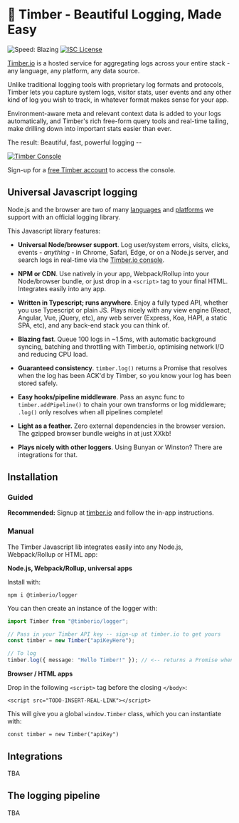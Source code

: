 # 🌲 Timber - Beautiful Logging, Made Easy

![Speed: Blazing](https://img.shields.io/badge/speed-blazing%20%F0%9F%94%A5-brightgreen.svg)
[![ISC License](https://img.shields.io/badge/license-ISC-ff69b4.svg)](LICENSE.md)

[Timber.io](https://timber.io) is a hosted service for aggregating logs across your entire stack - any language, any platform, any data source.

Unlike traditional logging tools with proprietary log formats and protocols, Timber lets you capture system logs, visitor stats, user events and any other kind of log you wish to track, in whatever format makes sense for your app.

Environment-aware meta and relevant context data is added to your logs automatically, and Timber's rich free-form query tools and real-time tailing, make drilling down into important stats easier than ever.

The result: Beautiful, fast, powerful logging --

[![Timber Console](http://files.timber.io/images/readme-interface7.gif)](https://timber.io/docs/app)

Sign-up for a [free Timber account](https://timber.io) to access the console.

## Universal Javascript logging

Node.js and the browser are two of many [languages](https://docs.timber.io/languages/) and [platforms](https://docs.timber.io/platforms/) we support with an official logging library.

This Javascript library features:

- **Universal Node/browser support**. Log user/system errors, visits, clicks, events - _anything_ - in Chrome, Safari, Edge, or on a Node.js server, and search logs in real-time via the [Timber.io console](https://timber.io).

- **NPM or CDN**. Use natively in your app, Webpack/Rollup into your Node/browser bundle, or just drop in a `<script>` tag to your final HTML. Integrates easily into any app.

- **Written in Typescript; runs anywhere**. Enjoy a fully typed API, whether you use Typescript or plain JS. Plays nicely with any view engine (React, Angular, Vue, jQuery, etc), any web server (Express, Koa, HAPI, a static SPA, etc), and any back-end stack you can think of.

- **Blazing fast**. Queue 100 logs in ~1.5ms, with automatic background syncing, batching and throttling with Timber.io, optimising network I/O and reducing CPU load.

- **Guaranteed consistency**. `timber.log()` returns a Promise that resolves when the log has been ACK'd by Timber, so you know your log has been stored safely.

- **Easy hooks/pipeline middleware**. Pass an async func to `timber.addPipeline()` to chain your own transforms or log middleware; `.log()` only resolves when all pipelines complete!

- **Light as a feather.** Zero external dependencies in the browser version. The gzipped browser bundle weighs in at just XXkb!

- **Plays nicely with other loggers**. Using Bunyan or Winston? There are integrations for that.

## Installation

### Guided

**Recommended:** Signup at [timber.io](https://app.timber.io/) and follow the in-app instructions.

### Manual

The Timber Javascript lib integrates easily into any Node.js, Webpack/Rollup or HTML app:

**Node.js, Webpack/Rollup, universal apps**

Install with:

```
npm i @timberio/logger
```

You can then create an instance of the logger with:

```ts
import Timber from "@timberio/logger";

// Pass in your Timber API key -- sign-up at timber.io to get yours
const timber = new Timber("apiKeyHere");

// To log
timber.log({ message: "Hello Timber!" }); // <-- returns a Promise when ACK'd
```

**Browser / HTML apps**

Drop in the following `<script>` tag before the closing `</body>`:

```
<script src="TODO-INSERT-REAL-LINK"></script>
```

This will give you a global `window.Timber` class, which you can instantiate with:

```
const timber = new Timber("apiKey")
```

## Integrations

TBA

## The logging pipeline

TBA
